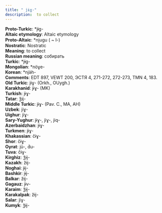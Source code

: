 ```yaml
---
title: " jɨɣ-"
description:  to collect
---
```


<strong>Proto-Turkic</strong>:  *jɨg-<br>
<strong>Altaic etymology</strong>:  Altaic etymology<br>
<strong> Proto-Altaic</strong>:  *ni̯ugu ( ~ l-)<br>
<strong>Nostratic</strong>:  Nostratic<br>
<strong>Meaning</strong>:  to collect<br>
<strong>Russian meaning</strong>:  собирать<br>
<strong>Turkic</strong>:  *jɨg-<br>
<strong>Mongolian</strong>:  *nöɣe-<br>
<strong>Korean</strong>:  *njǝ̀h-<br>
<strong>Comments</strong>:  EDT 897, VEWT 200, ЭСТЯ 4, 271-272, 272-273, TMN 4, 183.<br>
<strong>Old Turkic</strong>:  jɨɣ- (Orkh., OUygh.)<br>
<strong>Karakhanid</strong>:  jɨɣ- (MK)<br>
<strong>Turkish</strong>:  jɨɣ-<br>
<strong>Tatar</strong>:  ǯɨj-<br>
<strong>Middle Turkic</strong>:  jɨɣ- (Pav. C., MA, AH)<br>
<strong>Uzbek</strong>:  jiɣ-<br>
<strong>Uighur</strong>:  jiɣ-<br>
<strong>Sary-Yughur</strong>:  jɨɣ-, jiɣ-, jiq-<br>
<strong>Azerbaidzhan</strong>:  jɨɣ-<br>
<strong>Turkmen</strong>:  jɨɣ-<br>
<strong>Khakassian</strong>:  čɨɣ-<br>
<strong>Shor</strong>:  čɨɣ-<br>
<strong>Oyrat</strong>:  jū-, d́u-<br>
<strong>Tuva</strong>:  čɨɣ-<br>
<strong>Kirghiz</strong>:  ǯɨj-<br>
<strong>Kazakh</strong>:  žɨj-<br>
<strong>Noghai</strong>:  jɨj-<br>
<strong>Bashkir</strong>:  jɨj-<br>
<strong>Balkar</strong>:  žɨj-<br>
<strong>Gagauz</strong>:  jɨv-<br>
<strong>Karaim</strong>:  ǯɨj-<br>
<strong>Karakalpak</strong>:  žɨj-<br>
<strong>Salar</strong>:  jiɣ-<br>
<strong>Kumyk</strong>:  ǯɨj-<br>


